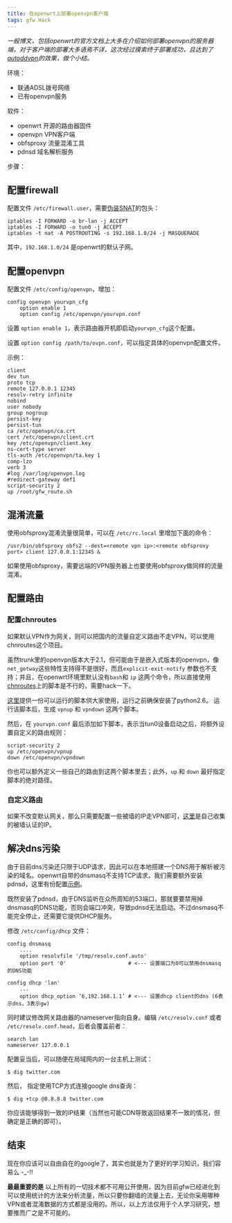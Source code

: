 ```yaml
---
title: 在openwrt上部署openvpn客户端
tags: gfw Hack
---
```


<em>一般博文，包括openwrt的官方文档上大多在介绍如何部署openvpn的服务器端，对于客户端的部署大多语焉不详，这次经过摸索终于部署成功，且达到了[autoddvpn](http://code.google.com/p/autoddvpn/)的效果，做个小结。</em>

环境：

- 联通ADSL拨号网络
- 已有openvpn服务

软件：

- openwrt 开源的路由器固件
- openvpn VPN客户端
- obfsproxy 流量混淆工具
- pdnsd 域名解析服务

步骤：

## 配置firewall

配置文件 `/etc/firewall.user`，需要[伪装SNAT](http://linux.vbird.org/linux_server/0250simple_firewall.php#nat_what "鳥哥的 Linux 私房菜 - 第九章、防火牆與 NAT 伺服器")的包头：

    iptables -I FORWARD -o br-lan -j ACCEPT
    iptables -I FORWARD -o tun0 -j ACCEPT
    iptables -t nat -A POSTROUTING -s 192.168.1.0/24 -j MASQUERADE

其中，`192.168.1.0/24` 是openwrt的默认子网。

## 配置openvpn

配置文件 `/etc/config/openvpn`，增加：

    config openvpn yourvpn_cfg
    	option enable 1
    	option config /etc/openvpn/yourvpn.conf

设置 `option enable 1`，表示路由器开机即启动`yourvpn_cfg`这个配置。

设置 `option config /path/to/ovpn.conf`，可以指定具体的openvpn配置文件。

示例：

    client
    dev tun
    proto tcp
    remote 127.0.0.1 12345
    resolv-retry infinite
    nobind
    user nobody
    group nogroup
    persist-key
    persist-tun
    ca /etc/openvpn/ca.crt
    cert /etc/openvpn/client.crt
    key /etc/openvpn/client.key
    ns-cert-type server
    tls-auth /etc/openvpn/ta.key 1
    comp-lzo
    verb 3
    #log /var/log/openvpn.log
    #redirect-gateway def1
    script-security 2
    up /root/gfw_route.sh

## 混淆流量

使用obfsproxy混淆流量很简单，可以在 `/etc/rc.local` 里增加下面的命令：

    /usr/bin/obfsproxy obfs2 --dest=<remote vpn ip>:<remote obfsproxy port> client 127.0.0.1:12345 &

如果使用obfsproxy，需要远端的VPN服务器上也要使用obfsproxy做同样的流量混淆。

## 配置路由

### 配置chnroutes

如果默认VPN作为网关，则可以把国内的流量自定义路由不走VPN，可以使用chnroutes这个项目。

虽然trunk里的openvpn版本大于2.1，但可能由于是嵌入式版本的openvpn，像`net_getway`这些特性支持得不是很好，而且`explicit-exit-notify` 参数也不支持；并且，在openwrt环境里默认没有`bash`和 `ip` 这两个命令，所以直接使用[chnroutes](http://chnroutes.googlecode.com/files/chnroutes.py)上的脚本是不行的，需要hack一下。

[这里](https://gist.github.com/2775611)提供一份可以运行的脚本供大家使用，运行之前确保安装了python2.6。 运行该脚本后，生成 `vpnup` 和 `vpndown` 这两个脚本。

然后，在 `yourvpn.conf` 最后添加如下脚本，表示当tun0设备启动之后，将额外设置自定义的路由规则：

    script-security 2
    up /etc/openvpn/vpnup
    down /etc/openvpn/vpndown

你也可以额外定义一些自己的路由到这两个脚本里去；此外，`up` 和 `down` 最好指定脚本的绝对路径。

### 自定义路由

如果不改变默认网关，那么只需要配置一些被墙的IP走VPN即可，[这里](https://gist.github.com/qxj/546f723138adb4a351c1#file-gfw_subnet-conf)是自己收集的被墙认证的IP。

## 解决dns污染

由于目前dns污染还只限于UDP请求，因此可以在本地搭建一个DNS用于解析被污染的域名。openwrt自带的dnsmasq不支持TCP请求，我们需要额外安装pdnsd，这里有份配置[示例](https://gist.github.com/qxj/546f723138adb4a351c1#file-pdnsd-conf)。

既然安装了pdnsd，由于DNS监听在众所周知的53端口，那就要要禁用掉dnsmasq的DNS功能，否则会端口冲突，导致pdnsd无法启动。不过dnsmasq不能完全停止，还需要它提供DHCP服务。

修改 `/etc/config/dhcp` 文件：

    config dnsmasq
        ....
        option resolvfile '/tmp/resolv.conf.auto'
        option port '0'                    # <--- 设置端口为0可以禁用dnsmasq的DNS功能

    config dhcp 'lan'
        ...
        option dhcp_option ‘6,192.168.1.1’ # <--- 设置dhcp client的dns (6表示dns，3表示gw)

同时建议修改网关路由器的nameserver指向自身。编辑 `/etc/resolv.conf` 或者 `/etc/resolv.conf.head`，后者会覆盖前者：

    search lan
    nameserver 127.0.0.1

配置妥当后，可以随便在局域网内的一台主机上测试：

    $ dig twitter.com

然后， 指定使用TCP方式连接google dns查询：

    $ dig +tcp @8.8.8.8 twitter.com

你应该能够得到一致的IP结果（当然也可能CDN导致返回结果不一致的情况，但确定是正确的即可）。

## 结束

现在你应该可以自由自在的google了，其实也就是为了更好的学习知识，我们容易么 -_-!!

**最最重要的是** 以上所有的一切技术都不可用公开使用，因为目前gfw已经进化到可以使用统计的方法来分析流量，所以只要你翻墙的流量上去，无论你采用哪种VPN或者混淆数据的方式都是没用的。所以，以上方法仅用于个人学习研究，想要推而广之是不可能的。
